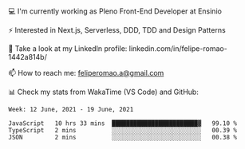 💻 I'm currently working as Pleno Front-End Developer at Ensinio

⚡ Interested in Next.js, Serverless, DDD, TDD and Design Patterns

👥 Take a look at my LinkedIn profile: linkedin.com/in/felipe-romao-1442a814b/

📫 How to reach me: feliperomao.a@gmail.com

📊 Check my stats from WakaTime (VS Code) and GitHub:

<!--START_SECTION:waka-->
```text
Week: 12 June, 2021 - 19 June, 2021

JavaScript   10 hrs 33 mins  ████████████████████████▓   99.10 % 
TypeScript   2 mins          ░░░░░░░░░░░░░░░░░░░░░░░░░   00.39 % 
JSON         2 mins          ░░░░░░░░░░░░░░░░░░░░░░░░░   00.38 % 
```
<!--END_SECTION:waka-->
